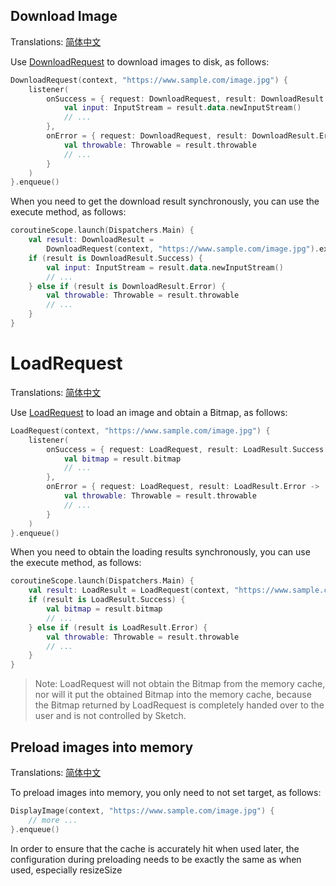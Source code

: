 

## Download Image

Translations: [简体中文](preload_zh)

Use [DownloadRequest] to download images to disk, as follows:

```kotlin
DownloadRequest(context, "https://www.sample.com/image.jpg") {
    listener(
        onSuccess = { request: DownloadRequest, result: DownloadResult.Success ->
            val input: InputStream = result.data.newInputStream()
            // ...
        },
        onError = { request: DownloadRequest, result: DownloadResult.Error ->
            val throwable: Throwable = result.throwable
            // ...
        }
    )
}.enqueue()
```

When you need to get the download result synchronously, you can use the execute method, as follows:

```kotlin
coroutineScope.launch(Dispatchers.Main) {
    val result: DownloadResult =
        DownloadRequest(context, "https://www.sample.com/image.jpg").execute()
    if (result is DownloadResult.Success) {
        val input: InputStream = result.data.newInputStream()
        // ...
    } else if (result is DownloadResult.Error) {
        val throwable: Throwable = result.throwable
        // ...
    }
}
```

[DownloadRequest]: ../../sketch-core/src/commonMain/kotlin/com/github/panpf/sketch/request/DownloadRequest.kt

# LoadRequest

Translations: [简体中文](load_request_zh.md)

Use [LoadRequest] to load an image and obtain a Bitmap, as follows:

```kotlin
LoadRequest(context, "https://www.sample.com/image.jpg") {
    listener(
        onSuccess = { request: LoadRequest, result: LoadResult.Success ->
            val bitmap = result.bitmap
            // ...
        },
        onError = { request: LoadRequest, result: LoadResult.Error ->
            val throwable: Throwable = result.throwable
            // ...
        }
    )
}.enqueue()
```

When you need to obtain the loading results synchronously, you can use the execute method, as
follows:

```kotlin
coroutineScope.launch(Dispatchers.Main) {
    val result: LoadResult = LoadRequest(context, "https://www.sample.com/image.jpg").execute()
    if (result is LoadResult.Success) {
        val bitmap = result.bitmap
        // ...
    } else if (result is LoadResult.Error) {
        val throwable: Throwable = result.throwable
        // ...
    }
}
```

> Note: LoadRequest will not obtain the Bitmap from the memory cache, nor will it put the obtained
> Bitmap into the memory cache, because the Bitmap returned by LoadRequest is completely handed over
> to the user and is not controlled by Sketch.

[LoadRequest]: ../../sketch-core/src/commonMain/kotlin/com/github/panpf/sketch/request/LoadRequest.kt

## Preload images into memory

Translations: [简体中文](preloading_zh.md)

To preload images into memory, you only need to not set target, as follows:

```kotlin
DisplayImage(context, "https://www.sample.com/image.jpg") {
    // more ...
}.enqueue()
```

In order to ensure that the cache is accurately hit when used later, the configuration during
preloading needs to be exactly the same as when used, especially resizeSize
